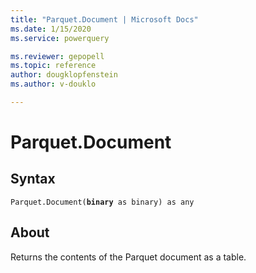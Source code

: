 ```yaml
---
title: "Parquet.Document | Microsoft Docs"
ms.date: 1/15/2020
ms.service: powerquery

ms.reviewer: gepopell
ms.topic: reference
author: dougklopfenstein
ms.author: v-douklo

---
```


# Parquet.Document

## Syntax
<code>Parquet.Document(<b>binary</b> as binary) as any</code>

## About

Returns the contents of the Parquet document as a table.

